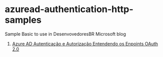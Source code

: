 # azuread-authentication-http-samples

Sample Basic to use in DesenvovedoresBR Microsoft blog

1. [Azure AD Autenticação e Autorização Entendendo os Enpoints OAuth 2.0](https://techcommunity.microsoft.com/t5/desenvolvedores-br/azure-ad-autentica%C3%A7%C3%A3o-e-autoriza%C3%A7%C3%A3o-entendendo-os-enpoints-oauth/ba-p/3501149)
